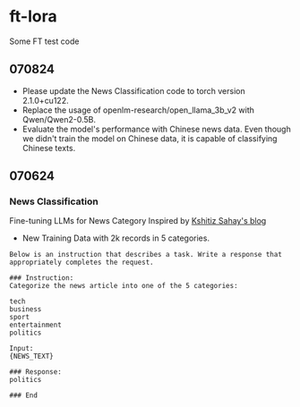 # ft-lora
Some FT test code

## 070824
* Please update the News Classification code to torch version 2.1.0+cu122.
* Replace the usage of openlm-research/open_llama_3b_v2 with Qwen/Qwen2-0.5B.
* Evaluate the model's performance with Chinese news data. Even though we didn't train the model on Chinese data, it is capable of classifying Chinese texts.

## 070624
### News Classification
Fine-tuning LLMs for News Category Inspired by [Kshitiz Sahay's blog](https://medium.com/@kshitiz.sahay26/fine-tuning-llama-2-for-news-category-prediction-a-step-by-step-comprehensive-guide-to-fine-tuning-48c06dee28a9)

* New Training Data with 2k records in 5 categories.
```
Below is an instruction that describes a task. Write a response that appropriately completes the request.

### Instruction:
Categorize the news article into one of the 5 categories:

tech
business
sport
entertainment
politics

Input:
{NEWS_TEXT}

### Response:
politics

### End
```
